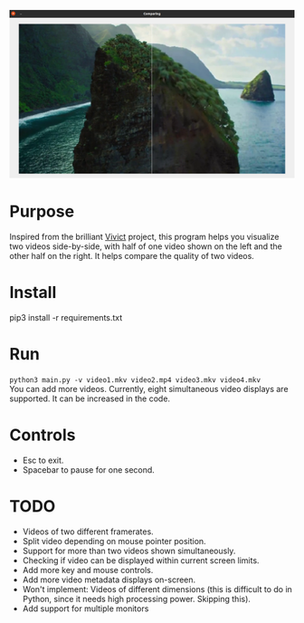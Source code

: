 ![Alt text](gallery/verticalSplit.png?raw=true "Compare videos for quality")
  
# Purpose
Inspired from the brilliant [Vivict](https://github.com/vivictorg/vivict) project, this program helps you visualize two videos side-by-side, with half of one video shown on the left and the other half on the right. It helps compare the quality of two videos. 
  
# Install
pip3 install -r requirements.txt
  
# Run
`python3 main.py -v video1.mkv video2.mp4 video3.mkv video4.mkv`  
You can add more videos. Currently, eight simultaneous video displays are supported. It can be increased in the code.  
  
# Controls
* Esc to exit.
* Spacebar to pause for one second.
  
# TODO
* Videos of two different framerates.
* Split video depending on mouse pointer position.
* Support for more than two videos shown simultaneously. 
* Checking if video can be displayed within current screen limits.
* Add more key and mouse controls.
* Add more video metadata displays on-screen.
* Won't implement: Videos of different dimensions (this is difficult to do in Python, since it needs high processing power. Skipping this).
* Add support for multiple monitors